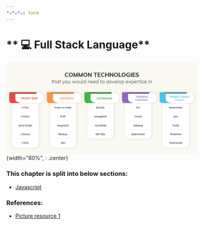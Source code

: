 ```yaml
---
ᴴₒᴴₒᴴₒ: ture
---
```


# ** 💻 Full Stack Language**

![picture 1](./full_stack_lang.png){width="80%", : .center}     

### **This chapter is split into below sections:**

- [Javascript](JS/README.md)

### **References:**

- [Picture resource 1](https://www.learntek.org/blog/wp-content/uploads/2019/01/Full-Stack-Developer-1.jpg)